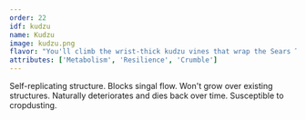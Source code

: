 ```yaml
---
order: 22
idf: kudzu
name: Kudzu
image: kudzu.png
flavor: "You'll climb the wrist-thick kudzu vines that wrap the Sears Towers. And when you look down, you'll see tiny figures pounding corn, laying stripes of venison on the empty car pool lane of some abandoned superhighways."
attributes: ['Metabolism', 'Resilience', 'Crumble']
---
```

Self-replicating structure. Blocks singal flow. Won't grow over existing structures. Naturally deteriorates and dies back over time. Susceptible to cropdusting.